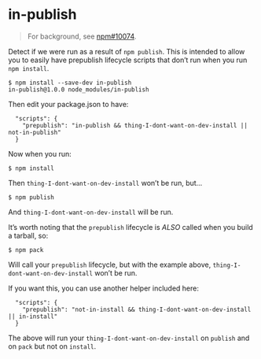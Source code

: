 in-publish
==========

> For background, see [npm\#10074](https://github.com/npm/npm/issues/10074).

Detect if we were run as a result of `npm publish`. This is intended to allow you to easily have prepublish lifecycle scripts that don’t run when you run `npm install`.

    $ npm install --save-dev in-publish
    in-publish@1.0.0 node_modules/in-publish

Then edit your package.json to have:

      "scripts": {
        "prepublish": "in-publish && thing-I-dont-want-on-dev-install || not-in-publish"
      }

Now when you run:

    $ npm install

Then `thing-I-dont-want-on-dev-install` won’t be run, but…

    $ npm publish

And `thing-I-dont-want-on-dev-install` will be run.

It’s worth noting that the `prepublish` lifecycle is *ALSO* called when you build a tarball, so:

    $ npm pack

Will call your `prepublish` lifecycle, but with the example above, `thing-I-dont-want-on-dev-install` won’t be run.

If you want this, you can use another helper included here:

      "scripts": {
        "prepublish": "not-in-install && thing-I-dont-want-on-dev-install || in-install"
      }

The above will run your `thing-I-dont-want-on-dev-install` on `publish` and on `pack` but not on `install`.

